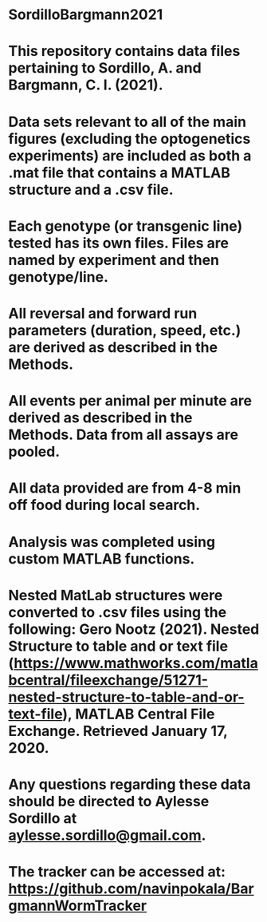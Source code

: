 # SordilloBargmann2021
# This repository contains data files pertaining to Sordillo, A. and Bargmann, C. I. (2021). 
# Data sets relevant to all of the main figures (excluding the optogenetics experiments) are included as both a .mat file that contains a MATLAB structure and a .csv file.
# Each genotype (or transgenic line) tested has its own files.  Files are named by experiment and then genotype/line.

# All reversal and forward run parameters (duration, speed, etc.) are derived as described in the Methods.
# All events per animal per minute are derived as described in the Methods. Data from all assays are pooled.
# All data provided are from 4-8 min off food during local search. 

# Analysis was completed using custom MATLAB functions.

# Nested MatLab structures were converted to .csv files using the following: Gero Nootz (2021). Nested Structure to table and or text file (https://www.mathworks.com/matlabcentral/fileexchange/51271-nested-structure-to-table-and-or-text-file), MATLAB Central File Exchange. Retrieved January 17, 2020.

# Any questions regarding these data should be directed to Aylesse Sordillo at aylesse.sordillo@gmail.com.

# The tracker can be accessed at: https://github.com/navinpokala/BargmannWormTracker


